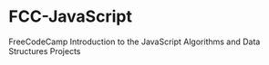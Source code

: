 # FCC-JavaScript
FreeCodeCamp Introduction to the JavaScript Algorithms and Data Structures Projects

